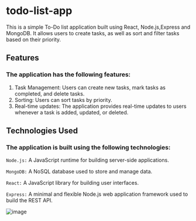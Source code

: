 # todo-list-app
This is a simple To-Do list application built using React, Node.js,Express and MongoDB. It allows users to create tasks, as well as sort and filter tasks based on their priority.

## Features

### The application has the following features:

1. Task Management: Users can create new tasks, mark tasks as completed, and delete tasks.
2. Sorting: Users can sort tasks by priority.
3. Real-time updates: The application provides real-time updates to users whenever a task is added, updated, or deleted.

## Technologies Used

### The application is built using the following technologies:

`Node.js:` A JavaScript runtime for building server-side applications.

`MongoDB:` A NoSQL database used to store and manage data.

`React:` A JavaScript library for building user interfaces.

`Express:` A minimal and flexible Node.js web application framework used to build the REST API.


![image](https://user-images.githubusercontent.com/90101997/230176498-b2ef5ead-6b1f-48c7-9bcd-0037736c620e.png)
